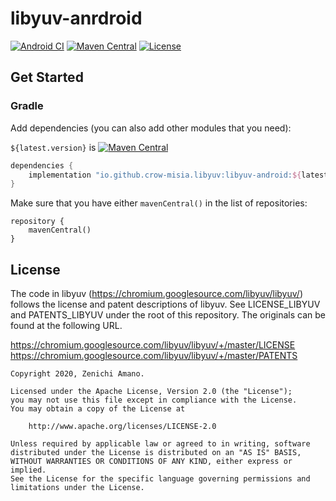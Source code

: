 libyuv-anrdroid
=================

[![Android CI](https://github.com/crow-misia/libyuv-android/actions/workflows/android.yml/badge.svg?branch=main)](https://github.com/crow-misia/libyuv-android/actions/workflows/android.yml)
[![Maven Central](https://img.shields.io/maven-central/v/io.github.crow-misia.libyuv/libyuv-android.svg?label=Maven%20Central)](https://search.maven.org/search?q=g:%22io.github.crow-misia.libyuv%22%20AND%20a:%22libyuv-android%22)
[![License](https://img.shields.io/badge/license-Apache%202-green)](LICENSE)

## Get Started

### Gradle

Add dependencies (you can also add other modules that you need):

`${latest.version}` is [![Maven Central](https://img.shields.io/maven-central/v/io.github.crow-misia.libyuv/libyuv-android.svg?label=Maven%20Central)](https://search.maven.org/search?q=g:%22io.github.crow-misia.libyuv%22%20AND%20a:%22libyuv-android%22)

```groovy
dependencies {
    implementation "io.github.crow-misia.libyuv:libyuv-android:${latest.version}"
}
```

Make sure that you have either `mavenCentral()` in the list of repositories:

```
repository {
    mavenCentral()
}
```

## License

The code in libyuv (https://chromium.googlesource.com/libyuv/libyuv/) follows the license and patent descriptions of libyuv.
See LICENSE_LIBYUV and PATENTS_LIBYUV under the root of this repository. The originals can be found at the following URL.

https://chromium.googlesource.com/libyuv/libyuv/+/master/LICENSE
https://chromium.googlesource.com/libyuv/libyuv/+/master/PATENTS

```
Copyright 2020, Zenichi Amano.

Licensed under the Apache License, Version 2.0 (the "License");
you may not use this file except in compliance with the License.
You may obtain a copy of the License at

    http://www.apache.org/licenses/LICENSE-2.0

Unless required by applicable law or agreed to in writing, software
distributed under the License is distributed on an "AS IS" BASIS,
WITHOUT WARRANTIES OR CONDITIONS OF ANY KIND, either express or implied.
See the License for the specific language governing permissions and
limitations under the License.
```
